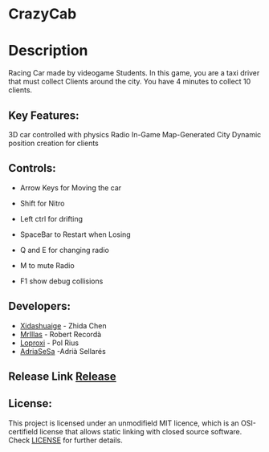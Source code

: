 # CrazyCab

# Description
Racing Car made by videogame Students. 
In this game, you are a taxi driver that must collect Clients around the city. You have 4 minutes
to collect 10 clients.

## Key Features:
3D car controlled with physics
Radio In-Game
Map-Generated City
Dynamic position creation for clients

## Controls:

- Arrow Keys for Moving the car

- Shift for Nitro

- Left ctrl for drifting

- SpaceBar to Restart when Losing

- Q and E for changing radio

- M to mute Radio

- F1 show debug collisions

## Developers:
* [Xidashuaige](https://github.com/Xidashuaige) - Zhida Chen
* [MrIllas](https://github.com/MrIllas) - Robert Recordà
* [Loproxi](https://github.com/Loproxi) - Pol Rius
* [AdriaSeSa](https://github.com/AdriaSeSa) -Adrià Sellarés

## Release Link [Release]()


## License:
This project is licensed under an unmodifield MIT licence, which is an OSI-certifield license that allows static linking with closed source software. Check [LICENSE](LICENSE) for further details.
